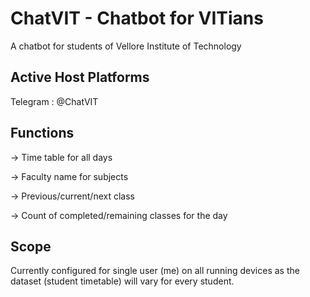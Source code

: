 # ChatVIT - Chatbot for VITians
A chatbot for students of Vellore Institute of Technology

## Active Host Platforms
Telegram : @ChatVIT

## Functions
-> Time table for all days

-> Faculty name for subjects

-> Previous/current/next class

-> Count of completed/remaining classes for the day

## Scope
Currently configured for single user (me) on all running devices as the dataset (student timetable) will vary for every student.

